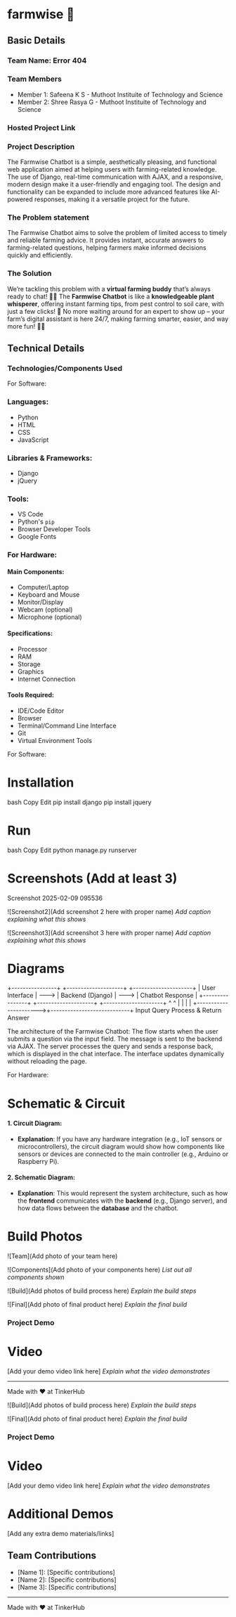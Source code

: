 # farmwise 🎯


## Basic Details
### Team Name: Error 404


### Team Members
- Member 1: Safeena K S - Muthoot Instituite of  Technology and Science
- Member 2: Shree Rasya G - Muthoot Instituite of  Technology and Science

### Hosted Project Link


### Project Description
The Farmwise Chatbot is a simple, aesthetically pleasing, and functional web application aimed at helping users with farming-related knowledge. The use of Django, real-time communication with AJAX, and a responsive, modern design make it a user-friendly and engaging tool. The design and functionality can be expanded to include more advanced features like AI-powered responses, making it a versatile project for the future.

### The Problem statement
The Farmwise Chatbot aims to solve the problem of limited access to timely and reliable farming advice. It provides instant, accurate answers to farming-related questions, helping farmers make informed decisions quickly and efficiently.

### The Solution
We’re tackling this problem with a **virtual farming buddy** that’s always ready to chat! 🚜💬 The **Farmwise Chatbot** is like a **knowledgeable plant whisperer**, offering instant farming tips, from pest control to soil care, with just a few clicks! 🌱 No more waiting around for an expert to show up – your farm’s digital assistant is here 24/7, making farming smarter, easier, and way more fun! 🌾🎉

## Technical Details
### Technologies/Components Used
For Software:
### **Languages**:
- Python
- HTML
- CSS
- JavaScript

### **Libraries & Frameworks**:
- Django
- jQuery

### **Tools**:
- VS Code
- Python's `pip`
- Browser Developer Tools
- Google Fonts

### For Hardware:

#### **Main Components**:
- Computer/Laptop
- Keyboard and Mouse
- Monitor/Display
- Webcam (optional)
- Microphone (optional)

#### **Specifications**:
- Processor
- RAM
- Storage
- Graphics
- Internet Connection

#### **Tools Required**:
- IDE/Code Editor
- Browser
- Terminal/Command Line Interface
- Git
- Virtual Environment Tools

For Software:
# Installation
bash
Copy
Edit
pip install django
pip install jquery

# Run
bash
Copy
Edit
python manage.py runserver

# Screenshots (Add at least 3)
Screenshot 2025-02-09 095536


![Screenshot2](Add screenshot 2 here with proper name)
*Add caption explaining what this shows*

![Screenshot3](Add screenshot 3 here with proper name)
*Add caption explaining what this shows*

# Diagrams
+----------------+      +--------------------+      +---------------------+
| User Interface | ---> |   Backend (Django)  | ---> |   Chatbot Response  |
+----------------+      +--------------------+      +---------------------+
          ^                      ^                            |
          |                      |                            |
          +---------------------->+----------------------------+
                 Input Query               Process & Return Answer

The architecture of the Farmwise Chatbot: The flow starts when the user submits a question via the input field. The message is sent to the backend via AJAX. The server processes the query and sends a response back, which is displayed in the chat interface. The interface updates dynamically without reloading the page.



For Hardware:

# Schematic & Circuit


#### 1. Circuit Diagram:
- **Explanation**: If you have any hardware integration (e.g., IoT sensors or microcontrollers), the circuit diagram would show how components like sensors or devices are connected to the main controller (e.g., Arduino or Raspberry Pi).

#### 2. Schematic Diagram:
- **Explanation**: This would represent the system architecture, such as how the **frontend** communicates with the **backend** (e.g., Django server), and how data flows between the **database** and the chatbot.



# Build Photos
![Team](Add photo of your team here)


![Components](Add photo of your components here)
*List out all components shown*

![Build](Add photos of build process here)
*Explain the build steps*

![Final](Add photo of final product here)
*Explain the final build*

### Project Demo
# Video
[Add your demo video link here]
*Explain what the video demonstrates*




---
Made with ❤️ at TinkerHub


![Build](Add photos of build process here)
*Explain the build steps*

![Final](Add photo of final product here)
*Explain the final build*

### Project Demo
# Video
[Add your demo video link here]
*Explain what the video demonstrates*

# Additional Demos
[Add any extra demo materials/links]

## Team Contributions
- [Name 1]: [Specific contributions]
- [Name 2]: [Specific contributions]
- [Name 3]: [Specific contributions]

---
Made with ❤️ at TinkerHub
